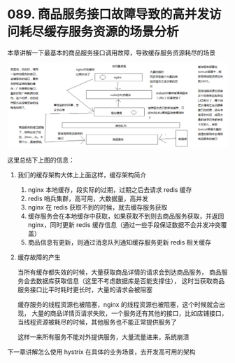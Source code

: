 # 089. 商品服务接口故障导致的高并发访问耗尽缓存服务资源的场景分析

本章讲解一下最基本的商品服务接口调用故障，导致缓存服务资源耗尽的场景

![](./assets/markdown-img-paste-2019060122495114.png)

这里总结下上图的信息：

1. 我们的缓存架构大体上上面这样，缓存架构简介

    1. nginx 本地缓存，段实际的过期，过期之后去请求 redis 缓存
    2. redis 哨兵集群，高可用，大数据量，高并发
    3. nginx 在 redis 获取不到的时候，就去缓存服务获取
    4. 缓存服务会在本地缓存中获取，如果获取不到则去商品服务获取，并返回 nginx，同时更新 redis 缓存信息（通过一些手段保证数据不会并发冲突覆盖）
    5. 商品信息有更新，则通过消息队列通知缓存服务更新 redis 相关缓存
2. 缓存故障的产生

    当所有缓存都失效的时候，大量获取商品详情的请求会到达商品服务，
    商品服务会去数据库获取信息（这里不考虑数据库是否能支撑住），
    这时当获取商品服务接口比平时耗时更长时，大量的请求会被阻塞

    缓存服务的线程资源也被阻塞，nginx 的线程资源也被阻塞，这个时候就会出现，
    大量的商品详情页请求失败，一个服务还有其他的接口，比如店铺接口，当线程资源被耗尽的时候，其他服务也不能正常提供服务了

    这样一来所有服务不能对外提供服务，大量流量进来，系统崩溃

下一章讲解怎么使用 hystrix 在具体的业务场景，去开发高可用的架构


<iframe  height="500px" width="100%" frameborder=0 allowfullscreen="true" :src="$withBase('/ads.html')"></iframe>